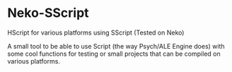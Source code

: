 # Neko-SScript
HScript for various platforms using SScript (Tested on Neko)

A small tool to be able to use Script (the way Psych/ALE Engine does) with some cool functions for testing or small projects that can be compiled on various platforms.

